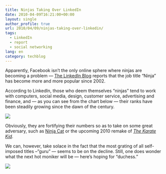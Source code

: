 ```yaml
---
title: Ninjas Taking Over LinkedIn
date: 2010-04-09T16:21:00+00:00
layout: single
author_profile: true
url: 2010/04/09/ninjas-taking-over-linkedin/
tags:
  - LinkedIn
  - report
  - social networking
lang: en
category: techblog
---
```

Apparently, Facebook isn’t the only online sphere where ninjas are becoming a problem — [The LinkedIn Blog](http://blog.linkedin.com/2010/04/08/linkedin-ninja-job-title/) reports that the job title “Ninja” has become more and more popular since 2002.

According to LinkedIn, those who deem themselves “ninjas” tend to work with computers, social media, design, customer service, advertising and finance, and — as you can see from the chart below — their ranks have been steadily growing since the dawn of the century.

[![](http://3.bp.blogspot.com/_vaUVXcmC3OI/S79MjdSyDnI/AAAAAAAAB2M/ysoslfGPb9I/s1600/ninjas-growth.png)](http://3.bp.blogspot.com/_vaUVXcmC3OI/S79MjdSyDnI/AAAAAAAAB2M/ysoslfGPb9I/s1600/ninjas-growth.png)

Obviously, they are fortifying their numbers so as to take on some great adversary, such as [Ninja Cat](http://www.youtube.com/watch?v=muLIPWjks_M) or the upcoming 2010 remake of _[The Karate Kid](http://www.imdb.com/title/tt1155076/)_.

We can, however, take solace in the fact that the most grating of all self-imposed titles –”guru” — seems to be on the decline. Still, one does wonder what the next hot moniker will be — here’s hoping for “duchess.”

[![](http://4.bp.blogspot.com/_vaUVXcmC3OI/S79MibyInII/AAAAAAAAB2I/Y68BnPB3fzw/s1600/job-title-growth.png)](http://4.bp.blogspot.com/_vaUVXcmC3OI/S79MibyInII/AAAAAAAAB2I/Y68BnPB3fzw/s1600/job-title-growth.png)